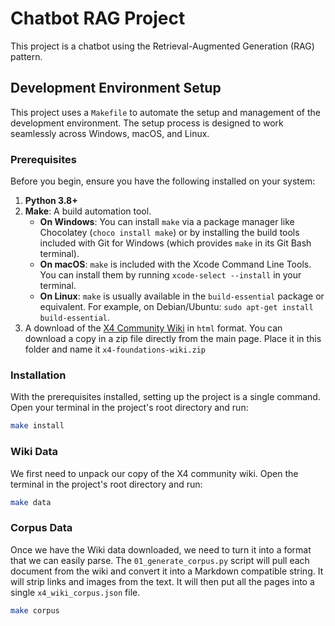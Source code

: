 # Chatbot RAG Project

This project is a chatbot using the Retrieval-Augmented Generation (RAG) pattern.

## Development Environment Setup

This project uses a `Makefile` to automate the setup and management of the development environment. The setup process is designed to work seamlessly across Windows, macOS, and Linux.

### Prerequisites

Before you begin, ensure you have the following installed on your system:

1.  **Python 3.8+**
2.  **Make**: A build automation tool.
    *   **On Windows**: You can install `make` via a package manager like Chocolatey (`choco install make`) or by installing the build tools included with Git for Windows (which provides `make` in its Git Bash terminal).
    *   **On macOS**: `make` is included with the Xcode Command Line Tools. You can install them by running `xcode-select --install` in your terminal.
    *   **On Linux**: `make` is usually available in the `build-essential` package or equivalent. For example, on Debian/Ubuntu: `sudo apt-get install build-essential`.
3.  A download of the [X4 Community Wiki](https://wiki.egosoft.com:1337/X4%20Foundations%20Wiki/) in `html` format.  You can download a copy in a zip file directly from the main page.  Place it in this folder and name it `x4-foundations-wiki.zip`

### Installation

With the prerequisites installed, setting up the project is a single command. Open your terminal in the project's root directory and run:

```sh
make install
```

### Wiki Data

We first need to unpack our copy of the X4 community wiki.  Open the terminal in the project's root directory and run:

```sh
make data
```

### Corpus Data

Once we have the Wiki data downloaded, we need to turn it into a format that we can easily parse.  The `01_generate_corpus.py` script will pull each document from the wiki and convert it into a Markdown compatible string.  It will strip links and images from the text.  It will then put all the pages into a single `x4_wiki_corpus.json` file.

```sh
make corpus
```